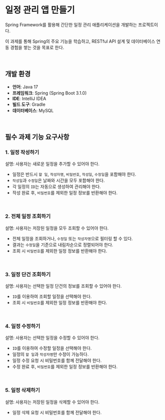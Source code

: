 # 일정 관리 앱 만들기
Spring Framework를 활용해 간단한 일정 관리 애플리케이션을 개발하는 프로젝트이다. 

이 과제를 통해 Spring의 주요 기능을 학습하고, RESTful API 설계 및 데이터베이스 연동 경험을 쌓는 것을 목표로 한다.

<br>

## 개발 환경
- **언어**: Java 17
- **프레임워크**:  Spring (Spring Boot 3.1.0)
- **IDE**: IntelliJ IDEA
- **빌드 도구**: Gradle
- **데이터베이스**: MySQL

<br>

## 필수 과제 기능 요구사항
### 1. 일정 작성하기
설명: 사용자는 새로운 일정을 추가할 수 있어야 한다.
- 일정은 반드시 `할 일`, `작성자명`, `비밀번호`, `작성일`, `수정일`을 포함해야 한다.
- `작성일`과 `수정일`은 날짜와 시간을 모두 포함해야 한다.
- 각 일정의 `ID`는 자동으로 생성하여 관리해야 한다.
- 작성 완료 후, `비밀번호`를 제외한 일정 정보를 반환해야 한다.

<br>

### 2. 전체 일정 조회하기
설명: 사용자는 저장된 일정을 모두 조회할 수 있어야 한다.
- 전체 일정을 조회하거나, `수정일` 또는 `작성자명`으로 필터링 할 수 있다.
- 결과는 `수정일`을 기준으로 내림차순으로 정렬되어야 한다.
- 조회 시 `비밀번호`를 제외한 일정 정보를 반환해야 한다.

<br>

### 3. 일정 단건 조회하기
설명: 사용자는 선택한 일정 단건의 정보를 조회할 수 있어야 한다.
- `ID`를 이용하여 조회할 일정을 선택해야 한다.
- 조회 시 `비밀번호`를 제외한 일정 정보를 반환해야 한다.

<br>

### 4. 일정 수정하기
설명: 사용자는 선택한 일정을 수정할 수 있어야 한다.
- `ID`를 이용하여 수정할 일정을 선택해야 한다.
- 일정의 `할 일`과 `작성자명`만 수정이 가능하다.
- 일정 수정 요청 시 비밀번호를 함께 전달해야 한다.
- 수정 완료 후, `비밀번호`를 제외한 일정 정보를 반환해야 한다.

<br>

### 5. 일정 삭제하기
설명: 사용자는 저장된 일정을 삭제할 수 있어야 한다.
- 일정 삭제 요청 시 비밀번호를 함께 전달해야 한다.
